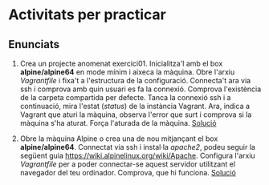 # Activitats per practicar

## Enunciats

1. Crea un projecte anomenat exercici01. Inicialitza'l amb el box **alpine/alpine64** en mode mínim i aixeca la màquina. Obre l'arxiu *Vagrantfile* i fixa't a l'estructura de la configuració. Connecta't ara via ssh i comprova amb quin usuari es fa la connexió. Comprova l'existència de la carpeta compartida per defecte. Tanca la connexió ssh i a continuació, mira l'estat (*status*) de la instància Vagrant. Ara, indica a Vagrant que aturi la màquina, observa l'error que surt i comprova si la màquina s'ha aturat. Força l'aturada de la màquina. [Solució](solucions/exercici01.md)

2. Obre la màquina Alpine o crea una de nou mitjançant el box **alpine/alpine64**. Connectat via ssh i instal·la *apache2*, podeu seguir la següent guia <https://wiki.alpinelinux.org/wiki/Apache>. Configura l'arxiu *Vagrantfile* per a poder connectar-se aquest servidor utilitzant el navegador del teu ordinador. Comprova, que hi funciona. [Solució](solucions/exercici02.md)
